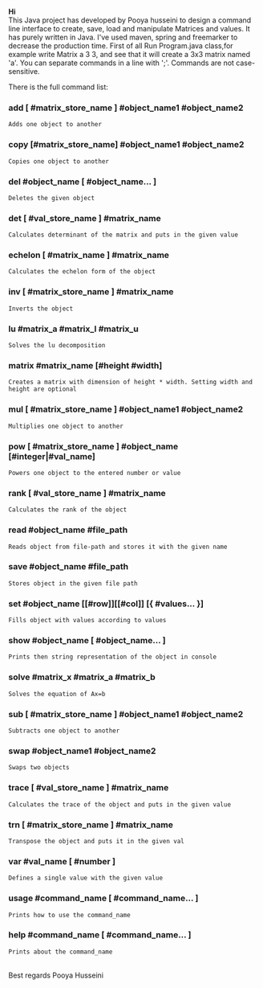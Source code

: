 <b>Hi</b>
<br/>
This Java project has developed by Pooya husseini to design a command line interface to create, save,
load and manipulate Matrices and values.
It has purely written in Java. I've used maven, spring and freemarker to decrease the production time.
First of all Run Program.java class,for example write Matrix a 3 3, and see that it will create a 3x3 matrix named 'a'.
You can separate commands in a line with ';'. Commands are not case-sensitive.

There is the full command list:

### add [ #matrix_store_name ] #object_name1 #object_name2
    Adds one object to another

### copy [#matrix_store_name] #object_name1 #object_name2
    Copies one object to another

### del #object_name [ #object_name... ]
    Deletes the given object

### det [ #val_store_name ] #matrix_name
    Calculates determinant of the matrix and puts in the given value

### echelon [ #matrix_name ] #matrix_name
    Calculates the echelon form of the object

### inv [ #matrix_store_name ] #matrix_name
    Inverts the object

### lu #matrix_a #matrix_l #matrix_u
    Solves the lu decomposition

### matrix #matrix_name [#height #width]
    Creates a matrix with dimension of height * width. Setting width and height are optional

### mul [ #matrix_store_name ] #object_name1 #object_name2
    Multiplies one object to another

### pow [ #matrix_store_name ] #object_name [#integer|#val_name]
    Powers one object to the entered number or value

### rank [ #val_store_name ] #matrix_name
    Calculates the rank of the object

### read #object_name #file_path
    Reads object from file-path and stores it with the given name

### save #object_name #file_path
    Stores object in the given file path

### set #object_name [[#row]][[#col]] [{ #values... }]
    Fills object with values according to values

### show #object_name  [ #object_name... ]
    Prints then string representation of the object in console

### solve #matrix_x #matrix_a #matrix_b
    Solves the equation of Ax=b

### sub [ #matrix_store_name ] #object_name1 #object_name2
    Subtracts one object to another

### swap #object_name1 #object_name2
    Swaps two objects

### trace [ #val_store_name ] #matrix_name
    Calculates the trace of the object and puts in the given value

### trn [ #matrix_store_name ] #matrix_name
    Transpose the object and puts it in the given val

### var #val_name [ #number ]
    Defines a single value with the given value

### usage #command_name [ #command_name... ]
    Prints how to use the command_name

### help #command_name [ #command_name... ]
    Prints about the command_name
<br/>
Best regards
Pooya Husseini